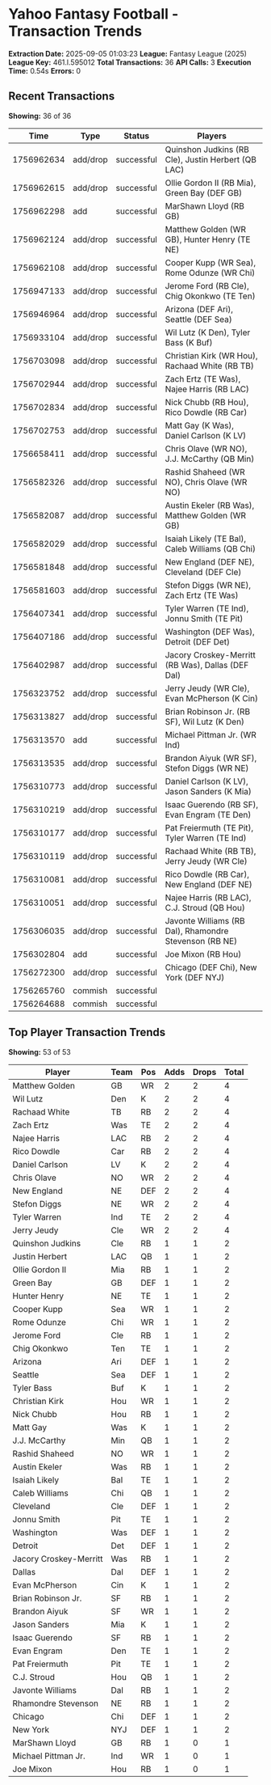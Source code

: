 # Yahoo Fantasy Football - Transaction Trends

**Extraction Date:** 2025-09-05 01:03:23
**League:** Fantasy League (2025)
**League Key:** 461.l.595012
**Total Transactions:** 36
**API Calls:** 3
**Execution Time:** 0.54s
**Errors:** 0

## Recent Transactions
**Showing:** 36 of 36

| Time | Type | Status | Players |
|------|------|--------|---------|
| 1756962634 | add/drop | successful | Quinshon Judkins (RB Cle), Justin Herbert (QB LAC) |
| 1756962615 | add/drop | successful | Ollie Gordon II (RB Mia), Green Bay (DEF GB) |
| 1756962298 | add | successful | MarShawn Lloyd (RB GB) |
| 1756962124 | add/drop | successful | Matthew Golden (WR GB), Hunter Henry (TE NE) |
| 1756962108 | add/drop | successful | Cooper Kupp (WR Sea), Rome Odunze (WR Chi) |
| 1756947133 | add/drop | successful | Jerome Ford (RB Cle), Chig Okonkwo (TE Ten) |
| 1756946964 | add/drop | successful | Arizona (DEF Ari), Seattle (DEF Sea) |
| 1756933104 | add/drop | successful | Wil Lutz (K Den), Tyler Bass (K Buf) |
| 1756703098 | add/drop | successful | Christian Kirk (WR Hou), Rachaad White (RB TB) |
| 1756702944 | add/drop | successful | Zach Ertz (TE Was), Najee Harris (RB LAC) |
| 1756702834 | add/drop | successful | Nick Chubb (RB Hou), Rico Dowdle (RB Car) |
| 1756702753 | add/drop | successful | Matt Gay (K Was), Daniel Carlson (K LV) |
| 1756658411 | add/drop | successful | Chris Olave (WR NO), J.J. McCarthy (QB Min) |
| 1756582326 | add/drop | successful | Rashid Shaheed (WR NO), Chris Olave (WR NO) |
| 1756582087 | add/drop | successful | Austin Ekeler (RB Was), Matthew Golden (WR GB) |
| 1756582029 | add/drop | successful | Isaiah Likely (TE Bal), Caleb Williams (QB Chi) |
| 1756581848 | add/drop | successful | New England (DEF NE), Cleveland (DEF Cle) |
| 1756581603 | add/drop | successful | Stefon Diggs (WR NE), Zach Ertz (TE Was) |
| 1756407341 | add/drop | successful | Tyler Warren (TE Ind), Jonnu Smith (TE Pit) |
| 1756407186 | add/drop | successful | Washington (DEF Was), Detroit (DEF Det) |
| 1756402987 | add/drop | successful | Jacory Croskey-Merritt (RB Was), Dallas (DEF Dal) |
| 1756323752 | add/drop | successful | Jerry Jeudy (WR Cle), Evan McPherson (K Cin) |
| 1756313827 | add/drop | successful | Brian Robinson Jr. (RB SF), Wil Lutz (K Den) |
| 1756313570 | add | successful | Michael Pittman Jr. (WR Ind) |
| 1756313535 | add/drop | successful | Brandon Aiyuk (WR SF), Stefon Diggs (WR NE) |
| 1756310773 | add/drop | successful | Daniel Carlson (K LV), Jason Sanders (K Mia) |
| 1756310219 | add/drop | successful | Isaac Guerendo (RB SF), Evan Engram (TE Den) |
| 1756310177 | add/drop | successful | Pat Freiermuth (TE Pit), Tyler Warren (TE Ind) |
| 1756310119 | add/drop | successful | Rachaad White (RB TB), Jerry Jeudy (WR Cle) |
| 1756310081 | add/drop | successful | Rico Dowdle (RB Car), New England (DEF NE) |
| 1756310051 | add/drop | successful | Najee Harris (RB LAC), C.J. Stroud (QB Hou) |
| 1756306035 | add/drop | successful | Javonte Williams (RB Dal), Rhamondre Stevenson (RB NE) |
| 1756302804 | add | successful | Joe Mixon (RB Hou) |
| 1756272300 | add/drop | successful | Chicago (DEF Chi), New York (DEF NYJ) |
| 1756265760 | commish | successful |  |
| 1756264688 | commish | successful |  |

## Top Player Transaction Trends
**Showing:** 53 of 53

| Player | Team | Pos | Adds | Drops | Total |
|--------|------|-----|------|-------|-------|
| Matthew Golden | GB | WR | 2 | 2 | 4 |
| Wil Lutz | Den | K | 2 | 2 | 4 |
| Rachaad White | TB | RB | 2 | 2 | 4 |
| Zach Ertz | Was | TE | 2 | 2 | 4 |
| Najee Harris | LAC | RB | 2 | 2 | 4 |
| Rico Dowdle | Car | RB | 2 | 2 | 4 |
| Daniel Carlson | LV | K | 2 | 2 | 4 |
| Chris Olave | NO | WR | 2 | 2 | 4 |
| New England | NE | DEF | 2 | 2 | 4 |
| Stefon Diggs | NE | WR | 2 | 2 | 4 |
| Tyler Warren | Ind | TE | 2 | 2 | 4 |
| Jerry Jeudy | Cle | WR | 2 | 2 | 4 |
| Quinshon Judkins | Cle | RB | 1 | 1 | 2 |
| Justin Herbert | LAC | QB | 1 | 1 | 2 |
| Ollie Gordon II | Mia | RB | 1 | 1 | 2 |
| Green Bay | GB | DEF | 1 | 1 | 2 |
| Hunter Henry | NE | TE | 1 | 1 | 2 |
| Cooper Kupp | Sea | WR | 1 | 1 | 2 |
| Rome Odunze | Chi | WR | 1 | 1 | 2 |
| Jerome Ford | Cle | RB | 1 | 1 | 2 |
| Chig Okonkwo | Ten | TE | 1 | 1 | 2 |
| Arizona | Ari | DEF | 1 | 1 | 2 |
| Seattle | Sea | DEF | 1 | 1 | 2 |
| Tyler Bass | Buf | K | 1 | 1 | 2 |
| Christian Kirk | Hou | WR | 1 | 1 | 2 |
| Nick Chubb | Hou | RB | 1 | 1 | 2 |
| Matt Gay | Was | K | 1 | 1 | 2 |
| J.J. McCarthy | Min | QB | 1 | 1 | 2 |
| Rashid Shaheed | NO | WR | 1 | 1 | 2 |
| Austin Ekeler | Was | RB | 1 | 1 | 2 |
| Isaiah Likely | Bal | TE | 1 | 1 | 2 |
| Caleb Williams | Chi | QB | 1 | 1 | 2 |
| Cleveland | Cle | DEF | 1 | 1 | 2 |
| Jonnu Smith | Pit | TE | 1 | 1 | 2 |
| Washington | Was | DEF | 1 | 1 | 2 |
| Detroit | Det | DEF | 1 | 1 | 2 |
| Jacory Croskey-Merritt | Was | RB | 1 | 1 | 2 |
| Dallas | Dal | DEF | 1 | 1 | 2 |
| Evan McPherson | Cin | K | 1 | 1 | 2 |
| Brian Robinson Jr. | SF | RB | 1 | 1 | 2 |
| Brandon Aiyuk | SF | WR | 1 | 1 | 2 |
| Jason Sanders | Mia | K | 1 | 1 | 2 |
| Isaac Guerendo | SF | RB | 1 | 1 | 2 |
| Evan Engram | Den | TE | 1 | 1 | 2 |
| Pat Freiermuth | Pit | TE | 1 | 1 | 2 |
| C.J. Stroud | Hou | QB | 1 | 1 | 2 |
| Javonte Williams | Dal | RB | 1 | 1 | 2 |
| Rhamondre Stevenson | NE | RB | 1 | 1 | 2 |
| Chicago | Chi | DEF | 1 | 1 | 2 |
| New York | NYJ | DEF | 1 | 1 | 2 |
| MarShawn Lloyd | GB | RB | 1 | 0 | 1 |
| Michael Pittman Jr. | Ind | WR | 1 | 0 | 1 |
| Joe Mixon | Hou | RB | 1 | 0 | 1 |